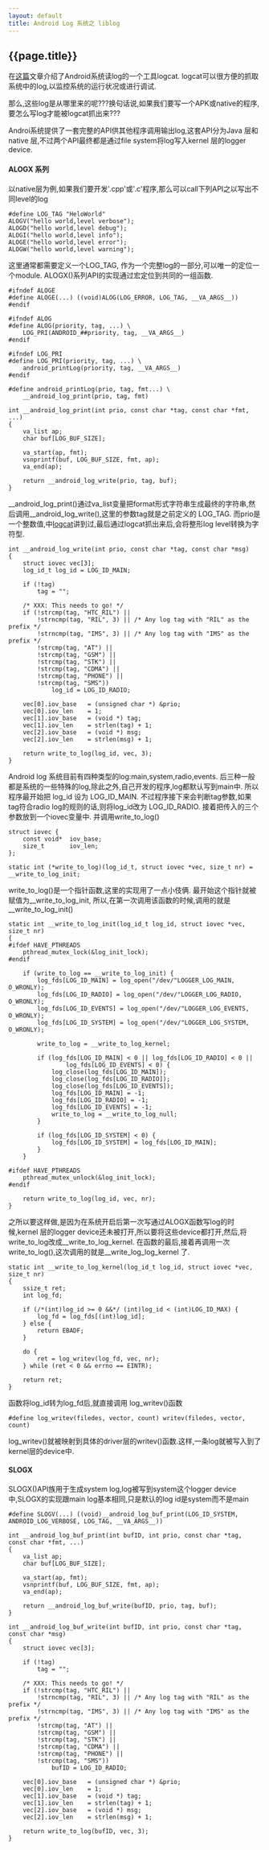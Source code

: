 ```yaml
---
layout: default
title: Android Log 系统之 liblog
---
```


{{page.title}}
-----------------------------

在[这篇](http://byrlx.github.io/2013/07/10/Android-Log-%E7%B3%BB%E7%BB%9F%E4%B9%8B-logcat.html)文章介绍了Android系统读log的一个工具logcat. logcat可以很方便的抓取系统中的log,以监控系统的运行状况或进行调试.

那么,这些log是从哪里来的呢???换句话说,如果我们要写一个APK或native的程序,要怎么写log才能被logcat抓出来???

Androi系统提供了一套完整的API供其他程序调用输出log,这套API分为Java 层和 native 层,不过两个API最终都是通过file system将log写入kernel 层的logger device.

#### ALOGX 系列
以native层为例,如果我们要开发'.cpp'或'.c'程序,那么可以call下列API之以写出不同level的log

	#define LOG_TAG "HeloWorld"
	ALOGV("hello world,level verbose");
	ALOGD("hello world,level debug");
	ALOGI("hello world,level info");
	ALOGE("hello world,level error");
	ALOGW("hello world,level warning");

这里通常都需要定义一个LOG_TAG, 作为一个完整log的一部分,可以唯一的定位一个module. ALOGX()系列API的实现通过宏定位到共同的一组函数.

	#ifndef ALOGE
	#define ALOGE(...) ((void)ALOG(LOG_ERROR, LOG_TAG, __VA_ARGS__))
	#endif

	#ifndef ALOG
	#define ALOG(priority, tag, ...) \
	    LOG_PRI(ANDROID_##priority, tag, __VA_ARGS__)
	#endif

	#ifndef LOG_PRI
	#define LOG_PRI(priority, tag, ...) \
	    android_printLog(priority, tag, __VA_ARGS__)
	#endif

	#define android_printLog(prio, tag, fmt...) \
	    __android_log_print(prio, tag, fmt)

	int __android_log_print(int prio, const char *tag, const char *fmt, ...)
	{
	    va_list ap;
	    char buf[LOG_BUF_SIZE];
	
	    va_start(ap, fmt);
	    vsnprintf(buf, LOG_BUF_SIZE, fmt, ap);
	    va_end(ap);
	
	    return __android_log_write(prio, tag, buf);
	}
	
__android_log_print()通过va_list变量把format形式字符串生成最终的字符串,然后调用__android_log_write(),这里的参数tag就是之前定义的 LOG_TAG. 而prio是一个整数值,中[logcat](http://byrlx.github.io/2013/07/10/Android-Log-%E7%B3%BB%E7%BB%9F%E4%B9%8B-logcat.html)讲到过,最后通过logcat抓出来后,会将整形log level转换为字符型.
	
	int __android_log_write(int prio, const char *tag, const char *msg)
	{
	    struct iovec vec[3];
	    log_id_t log_id = LOG_ID_MAIN;
	
	    if (!tag)
	        tag = "";
	
	    /* XXX: This needs to go! */
	    if (!strcmp(tag, "HTC_RIL") ||
	        !strncmp(tag, "RIL", 3) || /* Any log tag with "RIL" as the prefix */
	        !strncmp(tag, "IMS", 3) || /* Any log tag with "IMS" as the prefix */
	        !strcmp(tag, "AT") ||
	        !strcmp(tag, "GSM") ||
	        !strcmp(tag, "STK") ||
	        !strcmp(tag, "CDMA") ||
	        !strcmp(tag, "PHONE") ||
	        !strcmp(tag, "SMS"))
	            log_id = LOG_ID_RADIO;
	
	    vec[0].iov_base   = (unsigned char *) &prio;
	    vec[0].iov_len    = 1;
	    vec[1].iov_base   = (void *) tag;
	    vec[1].iov_len    = strlen(tag) + 1;
	    vec[2].iov_base   = (void *) msg;
	    vec[2].iov_len    = strlen(msg) + 1;
	
	    return write_to_log(log_id, vec, 3);
	}

Android log 系统目前有四种类型的log:main,system,radio,events. 后三种一般都是系统的一些特殊的log,除此之外,自己开发的程序,log都默认写到main中. 所以程序最开始把 log_id 设为 LOG_ID_MAIN. 不过程序接下来会判断tag参数,如果tag符合radio log的规则的话,则将log_id改为 LOG_ID_RADIO. 接着把传入的三个参数放到一个iovec变量中. 并调用write_to_log()
	
	struct iovec {
	    const void*  iov_base;
	    size_t       iov_len;
	};
	
	static int (*write_to_log)(log_id_t, struct iovec *vec, size_t nr) = __write_to_log_init;
	
write_to_log()是一个指针函数,这里的实现用了一点小伎俩. 最开始这个指针就被赋值为__write_to_log_init, 所以,在第一次调用该函数的时候,调用的就是 __write_to_log_init()

	static int __write_to_log_init(log_id_t log_id, struct iovec *vec, size_t nr)
	{
	#ifdef HAVE_PTHREADS
	    pthread_mutex_lock(&log_init_lock);
	#endif
	
	    if (write_to_log == __write_to_log_init) {
	        log_fds[LOG_ID_MAIN] = log_open("/dev/"LOGGER_LOG_MAIN, O_WRONLY);
	        log_fds[LOG_ID_RADIO] = log_open("/dev/"LOGGER_LOG_RADIO, O_WRONLY);
	        log_fds[LOG_ID_EVENTS] = log_open("/dev/"LOGGER_LOG_EVENTS, O_WRONLY);
	        log_fds[LOG_ID_SYSTEM] = log_open("/dev/"LOGGER_LOG_SYSTEM, O_WRONLY);
	
	        write_to_log = __write_to_log_kernel;
	
	        if (log_fds[LOG_ID_MAIN] < 0 || log_fds[LOG_ID_RADIO] < 0 ||
	                log_fds[LOG_ID_EVENTS] < 0) {
	            log_close(log_fds[LOG_ID_MAIN]);
	            log_close(log_fds[LOG_ID_RADIO]);
	            log_close(log_fds[LOG_ID_EVENTS]);
	            log_fds[LOG_ID_MAIN] = -1;
	            log_fds[LOG_ID_RADIO] = -1;
	            log_fds[LOG_ID_EVENTS] = -1;
	            write_to_log = __write_to_log_null;
	        }
	
	        if (log_fds[LOG_ID_SYSTEM] < 0) {
	            log_fds[LOG_ID_SYSTEM] = log_fds[LOG_ID_MAIN];
	        }
	    }
	
	#ifdef HAVE_PTHREADS
	    pthread_mutex_unlock(&log_init_lock);
	#endif
	
	    return write_to_log(log_id, vec, nr);
	}
	
之所以要这样做,是因为在系统开启后第一次写通过ALOGX函数写log的时候,kernel 层的logger device还未被打开,所以要将这些device都打开,然后,将write_to_log改成__write_to_log_kernel. 在函数的最后,接着再调用一次write_to_log(),这次调用的就是__write_log_log_kernel 了.

	static int __write_to_log_kernel(log_id_t log_id, struct iovec *vec, size_t nr)
	{
	    ssize_t ret;
	    int log_fd;
	
	    if (/*(int)log_id >= 0 &&*/ (int)log_id < (int)LOG_ID_MAX) {
	        log_fd = log_fds[(int)log_id];
	    } else {
	        return EBADF;
	    }
	
	    do {
	        ret = log_writev(log_fd, vec, nr);
	    } while (ret < 0 && errno == EINTR);
	
	    return ret;
	}

函数将log_id转为log_fd后,就直接调用 log_writev()函数

	#define log_writev(filedes, vector, count) writev(filedes, vector, count)

log_writev()就被映射到具体的driver层的writev()函数.这样,一条log就被写入到了kernel层的device中.

#### SLOGX

SLOGX()API族用于生成system log,log被写到system这个logger device中,SLOGX的实现跟main log基本相同,只是默认的log id是system而不是main
	
	#define SLOGV(...) ((void)__android_log_buf_print(LOG_ID_SYSTEM, ANDROID_LOG_VERBOSE, LOG_TAG, __VA_ARGS__))
	
	int __android_log_buf_print(int bufID, int prio, const char *tag, const char *fmt, ...)
	{
	    va_list ap;
	    char buf[LOG_BUF_SIZE];
	
	    va_start(ap, fmt);
	    vsnprintf(buf, LOG_BUF_SIZE, fmt, ap);
	    va_end(ap);
	
	    return __android_log_buf_write(bufID, prio, tag, buf);
	}
	
	int __android_log_buf_write(int bufID, int prio, const char *tag, const char *msg)
	{
	    struct iovec vec[3];
	
	    if (!tag)
	        tag = "";
	
	    /* XXX: This needs to go! */
	    if (!strcmp(tag, "HTC_RIL") ||
	        !strncmp(tag, "RIL", 3) || /* Any log tag with "RIL" as the prefix */
	        !strncmp(tag, "IMS", 3) || /* Any log tag with "IMS" as the prefix */
	        !strcmp(tag, "AT") ||
	        !strcmp(tag, "GSM") ||
	        !strcmp(tag, "STK") ||
	        !strcmp(tag, "CDMA") ||
	        !strcmp(tag, "PHONE") ||
	        !strcmp(tag, "SMS"))
	            bufID = LOG_ID_RADIO;
	
	    vec[0].iov_base   = (unsigned char *) &prio;
	    vec[0].iov_len    = 1;
	    vec[1].iov_base   = (void *) tag;
	    vec[1].iov_len    = strlen(tag) + 1;
	    vec[2].iov_base   = (void *) msg;
	    vec[2].iov_len    = strlen(msg) + 1;
	
	    return write_to_log(bufID, vec, 3);
	}
